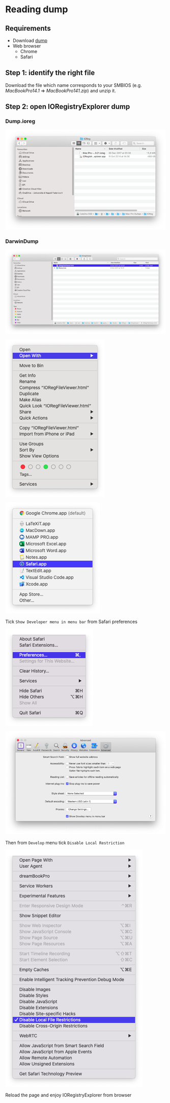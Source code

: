 # Reading dump

## Requirements

* Download [dump](https://github.com/dreamwhite/mammamia-marcello-vanilla-guides/tree/master/acpi/original-acpi-and-ioregistryexplorer-from-macs)
* Web browser
  * Chrome
  * Safari

## Step 1: identify the right file

Download the file which name corresponds to your SMBIOS \(e.g. _MacBookPro14.1_ =&gt; _MacBookPro141.zip_\) and unzip it.

## Step 2: open IORegistryExplorer dump

### Dump.ioreg

![iMac Pro IORegistryExplorer dump](../../../.gitbook/assets/image-82.png)

### DarwinDump

![Open IORegFileViewer.html using Safari](../../../.gitbook/assets/image-96.png)

![](../../../.gitbook/assets/image-50.png)

![](../../../.gitbook/assets/image-58.png)

Tick `Show Developer menu in menu bar` from Safari preferences

![](../../../.gitbook/assets/image-53.png)

![](../../../.gitbook/assets/image-5.png)

Then from `Develop` menu tick `Disable Local Restriction` 

![](../../../.gitbook/assets/image%20%2837%29.png)

Reload the page and enjoy IORegistryExplorer from browser

